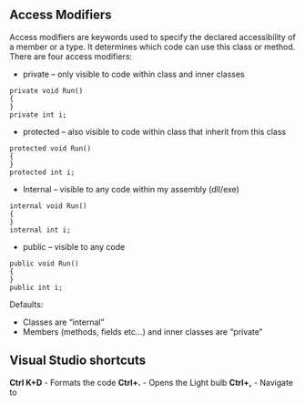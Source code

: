 ﻿## Access Modifiers
Access modifiers are keywords used to specify the declared accessibility of a member or a type. It determines which code can use this class or method. There are four access modifiers:
* private – only visible to code within class and inner classes 
```csdiff
private void Run()
{
}
private int i;
```
* protected – also visible to code within class that inherit from this class
```csdiff
protected void Run()
{
}
protected int i;
```
* Internal – visible to any code within my assembly (dll/exe)
```csdiff
internal void Run()
{
}
internal int i;
```
* public – visible to any code
```csdiff
public void Run()
{
}
public int i;
```

Defaults:
* Classes are “internal” 
* Members (methods, fields etc…) and inner classes are “private”



## Visual Studio shortcuts

**Ctrl K+D** - Formats the code
**Ctrl+.** - Opens the Light bulb
**Ctrl+,** - Navigate to


 